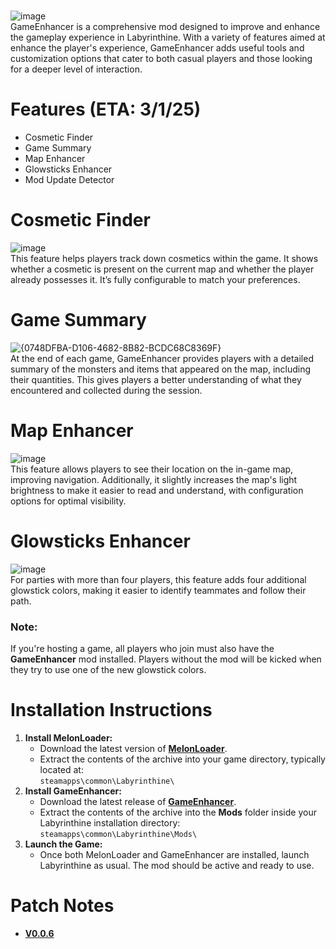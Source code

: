 # 
![image](https://github.com/user-attachments/assets/1a1bcd22-77db-49d3-98e7-69d44a1980b0)<br>
GameEnhancer is a comprehensive mod designed to improve and enhance the gameplay experience in Labyrinthine. With a variety of features aimed at enhance the player's experience, GameEnhancer adds useful tools and customization options that cater to both casual players and those looking for a deeper level of interaction.

# Features (ETA: 3/1/25)
- Cosmetic Finder
- Game Summary
- Map Enhancer
- Glowsticks Enhancer
- Mod Update Detector

# Cosmetic Finder
![image](https://github.com/user-attachments/assets/5cd556c6-c68a-4733-86e0-2daa7e97dcf6)<br>
This feature helps players track down cosmetics within the game. It shows whether a cosmetic is present on the current map and whether the player already possesses it. It’s fully configurable to match your preferences.

# Game Summary
![{0748DFBA-D106-4682-8B82-BCDC68C8369F}](https://github.com/user-attachments/assets/06ff7890-f1b1-4564-90e3-771d32d77143)<br>
At the end of each game, GameEnhancer provides players with a detailed summary of the monsters and items that appeared on the map, including their quantities. This gives players a better understanding of what they encountered and collected during the session.

# Map Enhancer
![image](https://github.com/user-attachments/assets/49bf7c1f-7298-4443-af2a-adb0753affc5)<br>
This feature allows players to see their location on the in-game map, improving navigation. Additionally, it slightly increases the map's light brightness to make it easier to read and understand, with configuration options for optimal visibility.

# Glowsticks Enhancer
![image](https://github.com/user-attachments/assets/5006ce59-e2c4-498d-a4ed-2b8b75a5b02b)<br>
For parties with more than four players, this feature adds four additional glowstick colors, making it easier to identify teammates and follow their path.<br>
### Note:
If you're hosting a game, all players who join must also have the **GameEnhancer** mod installed. Players without the mod will be kicked when they try to use one of the new glowstick colors.

# Installation Instructions
1. **Install MelonLoader:**
   - Download the latest version of [**MelonLoader**](https://github.com/LavaGang/MelonLoader/releases/latest/download/MelonLoader.x64.zip).
   - Extract the contents of the archive into your game directory, typically located at:  
     `steamapps\common\Labyrinthine\`
2. **Install GameEnhancer:**
   - Download the latest release of [**GameEnhancer**](https://github.com/JotechAH/GameEnhancer/releases/latest).
   - Extract the contents of the archive into the **Mods** folder inside your Labyrinthine installation directory:  
     `steamapps\common\Labyrinthine\Mods\`
3. **Launch the Game:**
   - Once both MelonLoader and GameEnhancer are installed, launch Labyrinthine as usual. The mod should be active and ready to use.


# Patch Notes
- [**V0.0.6**](https://github.com/JotechAH/GameEnhancer/releases/tag/v0.0.6)
